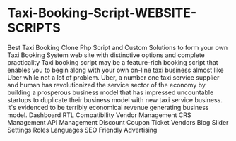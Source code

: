 # Taxi-Booking-Script-WEBSITE-SCRIPTS
Best Taxi Booking Clone Php Script and Custom Solutions to form your own Taxi Booking System web site with distinctive options and complete practicality Taxi booking script may be a feature-rich booking script that enables you to begin along with your own on-line taxi business almost like Uber while not a lot of problem. Uber, a number one taxi service supplier and human has revolutionized the service sector of the economy by building a prosperous business model that has impressed uncountable startups to duplicate their business model with new taxi service business. it's evidenced to be terribly economical revenue generating business model.
Dashboard
RTL Compatibility
Vendor Management
CRS Management
API Management
Discount Coupon
Ticket
Vendors
Blog
Slider Settings
Roles
Languages
SEO Friendly
Advertising
